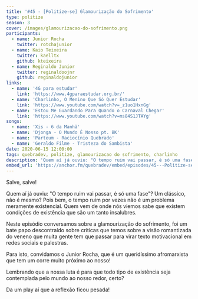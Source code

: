 ```yaml
---
title: '#45 - [Politize-se] Glamourização do Sofrimento'
type: politize
season: 3
cover: /images/glamourizacao-do-sofrimento.png
participants:
  - name: Junior Rocha
    twitter: rotchajunior
  - name: Kaio Teixeira
    twitter: kaelltx
    github: kteixeira
  - name: Reginaldo Junior
    twitter: reginaldoojnr
    github: reginaldojunior
links:
  - name: '4G para estudar'
    link: 'https://www.4gparaestudar.org.br/'
  - name: 'Charlinho, O Menino Que Só Quer Estudar'
    link: 'https://www.youtube.com/watch?v=_z1uo1HxnGg'
  - name: 'Estou Me Guardando Para Quando o Carnaval Chegar'
    link: 'https://www.youtube.com/watch?v=ms84S1JTAYg'
songs:
  - name: 'Xis - 6 da Manhã'
  - name: 'Djonga - O Mundo É Nosso pt. BK'
  - name: 'Parteum - Raciocínio Quebrado'
  - name: 'Geraldo Filme - Tristeza do Sambista'
date: 2020-06-15 12:00:00
tags: quebradev, politize, glamourizacao do sofrimento, charlinho
description: 'Quem aí já ouviu: "O tempo ruim vai passar, é só uma fase"? Um clássico, não é mesmo? Pois bem, o tempo ruim por vezes não é um problema meramente existencial. Quem vem de onde nós viemos sabe que existem condições de existência que são um tanto insalubres.'
embed_url: 'https://anchor.fm/quebradev/embed/episodes/45---Politize-se-Glamourizao-do-Sofrimento-efd1ba/a-a2f7k26'
---
```


Salve, salve!

Quem aí já ouviu: "O tempo ruim vai passar, é só uma fase"? Um clássico, não é mesmo? Pois bem, o tempo ruim por vezes não é um problema meramente existencial. Quem vem de onde nós viemos sabe que existem condições de existência que são um tanto insalubres.

Neste episódio conversamos sobre a glamourização do sofrimento, foi um bate papo descontraído sobre críticas que temos sobre a visão romantizada do veneno que muita gente tem que passar para virar texto motivacional em redes sociais e palestras.

Para isto, convidamos o Junior Rocha, que é um queridíssimo afromarxista que tem um corre muito próximo ao nosso!

Lembrando que a nossa luta é para que todo tipo de existência seja contemplada pelo mundo ao nosso redor, certo?

Da um play aí que a reflexão ficou pesada!